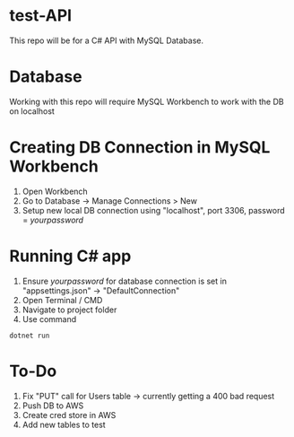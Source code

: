 # test-API
This repo will be for a C# API with MySQL Database. 

# Database
Working with this repo will require MySQL Workbench to work with the DB on localhost


# Creating DB Connection in MySQL Workbench
1. Open Workbench
2. Go to Database -> Manage Connections > New
3. Setup new local DB connection using "localhost", port 3306, password = _yourpassword_
# Running C# app 
1. Ensure _yourpassword_ for database connection is set in "appsettings.json" -> "DefaultConnection"
2. Open Terminal / CMD
3. Navigate to project folder
4. Use command

~~~
dotnet run
~~~

# To-Do
1. Fix "PUT" call for Users table -> currently getting a 400 bad request
2. Push DB to AWS
3. Create cred store in AWS
4. Add new tables to test
